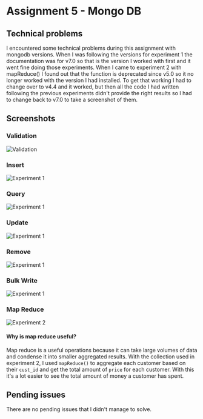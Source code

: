 # Assignment 5 - Mongo DB
## Technical problems
I encountered some technical problems during this assignment with mongodb versions. When I was following the versions for experiment 1 the documentation was for v7.0 so that is the version I worked with first and it went fine doing those experiments. When I came to experiment 2 with mapReduce() I found out that the function is deprecated since v5.0 so it no longer worked with the version I had installed. To get that working I had to change over to v4.4 and it worked, but then all the code I had written following the previous experiments didn't provide the right results so I had to change back to v7.0 to take a screenshot of them.

## Screenshots
### Validation
![Validation](images/installation_validation.PNG)
### Insert
![Experiment 1](images/experiment1_insert.PNG) 
### Query
![Experiment 1](images/experiment1_query.PNG)
### Update
![Experiment 1](images/experiment1_update.PNG)
### Remove
![Experiment 1](images/experiment1_remove.PNG) 
### Bulk Write
![Experiment 1](images/experiment1_bulk_write.PNG) 
### Map Reduce
![Experiment 2](images/experiment2.PNG)

#### Why is map reduce useful?
Map reduce is a useful operations because it can take large volumes of data and condense it into smaller aggregated results. With the collection used in experiment 2, I used `mapReduce()` to aggregate each customer based on their `cust_id` and get the total amount of `price` for each customer. With this it's a lot easier to see the total amount of money a customer has spent.

## Pending issues
There are no pending issues that I didn't manage to solve.
